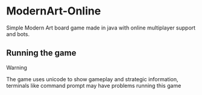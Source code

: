 # ModernArt-Online

Simple Modern Art board game made in java with online multiplayer support and bots.  

## Running the game

> [!WARNING]
> The game uses unicode to show gameplay and strategic information, terminals like command prompt may have problems running this game

